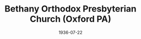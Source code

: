 ---
date: &id001 1936-07-22
end_date: null
location:
  address: null
  city: Oxford
  state: PA
minister:
- end: 1943-01-01
  name: Peter DeRuiter
  start: 1936-07-22
  type: Pastor
- end: 1950-01-01
  name: Henry Phillips
  start: 1943-01-01
  type: Pastor
- end: 1972-01-01
  name: Robert Vining
  start: 1950-01-01
  type: Pastor
- end: 1982-01-01
  name: Jonathan Peters
  start: 1974-01-01
  type: Pastor
- end: 1988-01-01
  name: Peter Lillback
  start: 1983-01-01
  type: Pastor
- end: 2003-01-01
  name: Clinton Foraker
  start: 1989-01-01
  type: Pastor
- end: 2009-01-01
  name: Mark Holler
  start: 2004-01-01
  type: Pastor
- end: 2014-06-22
  name: Mark D. Matthews
  start: 2011-01-01
  type: Pastor
- end: 2003-01-01
  name: David Stevenson
  start: 2000-01-01
  type: Associate Pastor
ministers:
- Peter DeRuiter
- Henry Phillips
- Robert Vining
- Jonathan Peters
- Peter Lillback
- Clinton Foraker
- Mark Holler
- Mark D. Matthews
- David Stevenson
name: Bethany Orthodox Presbyterian Church
names: null
origination_date: *id001
raw_data: "PA Oxford\n\nBethany Orthodox Presbyterian Church  (July 22, 1936\u2013\
  June 22, 2014)\n(withdrew to the PCA, June 22, 2014)\nPastors: Peter DeRuiter, 1936\u2013\
  43\nHenry Phillips, 1943\u201350\nRobert Vining, 1950\u201372\nJonathan Peters,\
  \ 1974\u201382\nPeter Lillback, 1983\u201388\nClinton Foraker, 1989\u20132003\n\
  Mark Holler, 2004\u20139\nMark D. Matthews, 2011\u201314\nAssoc. Pastor: David Stevenson,\
  \ 2000\u20132003"
received_from: null
states:
- PA
status:
  active: false
  end_date: 2014-06-22
  reason: withdrawal
  received_from: null
  withdrawal_to: Presbyterian Church in America
title: Bethany Orthodox Presbyterian Church (Oxford PA)
withdrawal_to:
- Presbyterian Church in America
year_established:
- 1936

---
